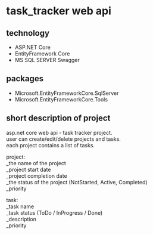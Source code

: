# task_tracker web api
## technology
- ASP.NET Core
- EntityFramework Core
- MS SQL SERVER
Swagger
## packages
- Microsoft.EntityFrameworkCore.SqlServer
- Microsoft.EntityFrameworkCore.Tools

## short description of project
asp.net core web api - task tracker project.  
user can create/edit/delete projects and tasks.  
each project contains a list of tasks.  

project:  
_the name of the project  
_project start date  
_project completion date  
_the status of the project (NotStarted, Active, Completed)  
_priority  

task:  
_task name  
_task status (ToDo / InProgress / Done)  
_description  
_priority  
